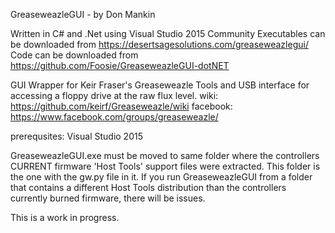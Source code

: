   GreaseweazleGUI - by Don Mankin
  
  Written in C# and .Net using Visual Studio 2015 Community
  Executables can be downloaded from https://desertsagesolutions.com/greaseweazlegui/
  Code can be downloaded from https://github.com/Foosie/GreaseweazleGUI-dotNET
  
  GUI Wrapper for Keir Fraser's Greaseweazle
  Tools and USB interface for accessing a floppy drive at the raw flux level.
  wiki: https://github.com/keirf/Greaseweazle/wiki
  facebook: https://www.facebook.com/groups/greaseweazle/
  
  prerequsites: Visual Studio 2015
  
  GreaseweazleGUI.exe must be moved to same folder where the controllers CURRENT firmware 'Host Tools' support files were extracted. This folder is the one with the gw.py file in it.
  If you run GreaseweazleGUI from a folder that contains a different Host Tools distribution than the controllers currently burned firmware, there will be issues.
  
  This is a work in progress.
